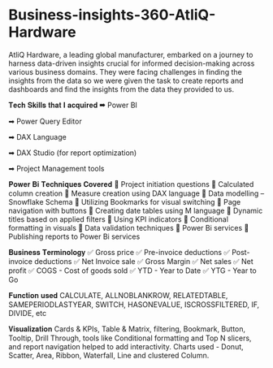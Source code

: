 # Business-insights-360-AtliQ-Hardware
AtliQ Hardware, a leading global manufacturer, embarked on a journey to harness data-driven insights crucial for informed decision-making across various business domains. They were facing challenges in finding the insights from the data so we were given the task to create reports and dashboards and find the insights from the data they provided to us.

𝐓𝐞𝐜𝐡 𝐒𝐤𝐢𝐥𝐥𝐬 𝐭𝐡𝐚𝐭 𝐈 𝐚𝐜𝐪𝐮𝐢𝐫𝐞𝐝
➡ Power BI

➡ Power Query Editor

➡ DAX Language

➡ DAX Studio (for report optimization)

➡ Project Management tools

𝐏𝐨𝐰𝐞𝐫 𝐁𝐢 𝐓𝐞𝐜𝐡𝐧𝐢𝐪𝐮𝐞𝐬 𝐂𝐨𝐯𝐞𝐫𝐞𝐝
🔹 Project initiation questions 
🔹 Calculated column creation 
🔹 Measure creation using DAX language 
🔹 Data modelling – Snowflake Schema 
🔹 Utilizing Bookmarks for visual switching 
🔹 Page navigation with buttons 
🔹 Creating date tables using M language 
🔹 Dynamic titles based on applied filters 
🔹 Using KPI indicators 
🔹 Conditional formatting in visuals 
🔹 Data validation techniques 
🔹 Power Bi services 
🔹 Publishing reports to Power Bi services

𝐁𝐮𝐬𝐢𝐧𝐞𝐬𝐬 𝐓𝐞𝐫𝐦𝐢𝐧𝐨𝐥𝐨𝐠𝐲
✅ Gross price ✅ Pre-invoice deductions ✅ Post-invoice deductions ✅ Net Invoice sale ✅ Gross Margin ✅ Net sales ✅ Net profit ✅ COGS - Cost of goods sold ✅ YTD - Year to Date ✅ YTG - Year to Go

𝐅𝐮𝐧𝐜𝐭𝐢𝐨𝐧 𝐮𝐬𝐞𝐝
CALCULATE, ALLNOBLANKROW, RELATEDTABLE, SAMEPERIODLASTYEAR, SWITCH, HASONEVALUE, ISCROSSFILTERED, IF, DIVIDE, etc

𝐕𝐢𝐬𝐮𝐚𝐥𝐢𝐳𝐚𝐭𝐢𝐨𝐧
Cards & KPIs, Table & Matrix, filtering, Bookmark, Button, Tooltip, Drill Through, tools like Conditional formatting and Top N slicers, and report navigation helped to add interactivity. Charts used - Donut, Scatter, Area, Ribbon, Waterfall, Line and clustered Column.
